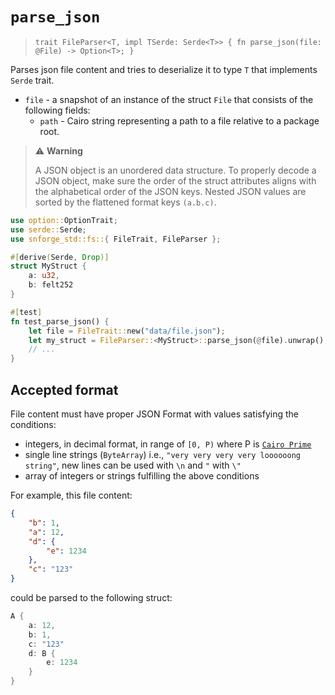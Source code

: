 # `parse_json`


> `trait FileParser<T, impl TSerde: Serde<T>> {
>fn parse_json(file: @File) -> Option<T>;
> }`

Parses json file content and tries to deserialize it to type `T` that implements `Serde` trait.

- `file` - a snapshot of an instance of the struct `File` that consists of the following fields:
    - `path` - Cairo string representing a path to a file relative to a package root.

> ⚠️ **Warning**
>
> A JSON object is an unordered data structure.
> To properly decode a JSON object, make sure the order of the struct attributes aligns with the alphabetical order of the JSON keys.
> Nested JSON values are sorted by the flattened format keys `(a.b.c)`.

```rust
use option::OptionTrait;
use serde::Serde;
use snforge_std::fs::{ FileTrait, FileParser };

#[derive(Serde, Drop)]
struct MyStruct {
    a: u32,
    b: felt252
}

#[test]
fn test_parse_json() {
    let file = FileTrait::new("data/file.json");
    let my_struct = FileParser::<MyStruct>::parse_json(@file).unwrap();
    // ...
}
```

## Accepted format
File content must have proper JSON Format with values satisfying the conditions:
  - integers, in decimal format, in range of `[0, P)` where P is [`Cairo Prime`](https://book.cairo-lang.org/ch02-02-data-types.html?highlight=prime#felt-type)
  - single line strings (`ByteArray`) i.e., `"very very very very loooooong string"`, new lines can be used with `\n` and `"` with `\"`
  - array of integers or strings fulfilling the above conditions

For example, this file content:
```json
{
    "b": 1,
    "a": 12,
    "d": {
        "e": 1234
    },
    "c": "123"
}
```
could be parsed to the following struct:

```rust
A {
    a: 12,
    b: 1,
    c: "123"
    d: B {
        e: 1234
    }
}
```
